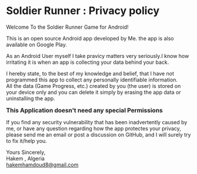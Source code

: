 # Soldier Runner : Privacy policy

Welcome To the Soldier Runner Game for Android!  

This is an open source Android app developed by Me. the app is also available on Google Play.    

As an Android User myself I take pravicy matters very seriously.I know how irritating it is when an app is collecting your data behind your back.  
  
I hereby state, to the best of my knowledge and belief, that I have not programmed this app to collect any personally identifiable information.  
All the data (Game Progress, etc.) created by you (the user) is stored on your device only and you can delete it simply by erasing the app data or uninstalling the app.  
  
<font size = "3">**This Application doesn't need any special Permissions**</font>  
  
If you find any security vulnerability that has been inadvertently caused by me, or have any question regarding how the app protectes your privacy, please send me an email or post a discussion on GitHub, and I will surely try to fix it/help you.    

Yours Sincerely,  
Hakem , Algeria  
hakemhamdoud8@gmail.com



